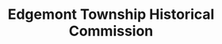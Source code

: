 ---
layout: repo
title: "Edgemont Township Historical Commission"
id: 14046
permalink: repos/14046/
---